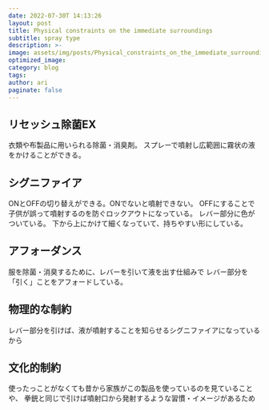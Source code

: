 ```yaml
---
date: 2022-07-30T 14:13:26
layout: post
title: Physical constraints on the immediate surroundings
subtitle: spray type
description: >-
image: assets/img/posts/Physical_constraints_on_the_immediate_surroundings/Physical_constraints_on_the_immediate_surroundings.png
optimized_image: 
category: blog
tags: 
author: ari
paginate: false
---
```


## リセッシュ除菌EX

衣類や布製品に用いられる除菌・消臭剤。
スプレーで噴射し広範囲に霧状の液をかけることができる。

## シグニファイア

ONとOFFの切り替えができる。ONでないと噴射できない。
OFFにすることで子供が誤って噴射するのを防ぐロックアウトになっている。
レバー部分に色がついている。
下から上にかけて細くなっていて、持ちやすい形にしている。


## アフォーダンス

服を除菌・消臭するために、レバーを引いて液を出す仕組みで
レバー部分を「引く」ことをアフォードしている。


## 物理的な制約

レバー部分を引けば、液が噴射することを知らせるシグニファイアになっているから


## 文化的制約

使ったっことがなくても昔から家族がこの製品を使っているのを見ていることや、
拳銃と同じで引けば噴射口から発射するような習慣・イメージがあるため